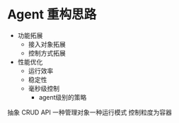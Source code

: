 # Agent 重构思路

- 功能拓展
  - 接入对象拓展
  - 控制方式拓展
- 性能优化
  - 运行效率
  - 稳定性
  - 毫秒级控制
    - agent级别的策略


抽象 CRUD API
一种管理对象一种运行模式
控制粒度为容器